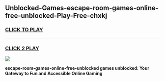 
## Unblocked-Games-escape-room-games-online-free-unblocked-Play-Free-chxkj
<h3>
<a href="https://premium76.site?title=escape-room-games-online-free-unblocked&ref=20A">CLICK TO PLAY</a></h3>
<hr>

<h3>
<a href="https://premium76.site?title=escape-room-games-online-free-unblocked&ref=20A">CLICK 2 PLAY</a>
  
</h3>

<a href="https://premium76.site?title=escape-room-games-online-free-unblocked&ref=20A"><img src="https://clearcache.store/games.png"></a>


**escape-room-games-online-free-unblocked games unblocked: Your Gateway to Fun and Accessible Online Gaming**
